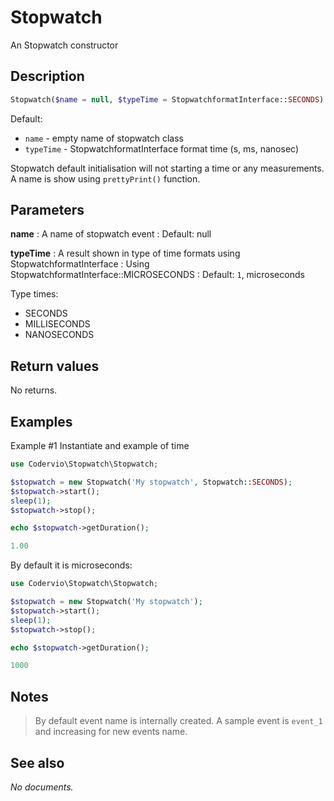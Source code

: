 # Stopwatch

An Stopwatch constructor

## Description

```php
Stopwatch($name = null, $typeTime = StopwatchformatInterface::SECONDS)
```

Default:
- `name` - empty name of stopwatch class
- `typeTime` - StopwatchformatInterface format time (s, ms, nanosec)

Stopwatch default initialisation will not starting a time or any measurements.
A name is show using `prettyPrint()` function.

## Parameters

__name__
: A name of stopwatch event
: Default: null

__typeTime__
: A result shown in type of time formats using StopwatchformatInterface
: Using StopwatchformatInterface::MICROSECONDS
: Default: `1`, microseconds

Type times:

- SECONDS
- MILLISECONDS
- NANOSECONDS

## Return values

No returns.

## Examples

Example #1 Instantiate and example of time
```php
use Codervio\Stopwatch\Stopwatch;

$stopwatch = new Stopwatch('My stopwatch', Stopwatch::SECONDS);
$stopwatch->start();
sleep(1);
$stopwatch->stop();

echo $stopwatch->getDuration();
```

```php
1.00
```

By default it is microseconds:
```php
use Codervio\Stopwatch\Stopwatch;

$stopwatch = new Stopwatch('My stopwatch');
$stopwatch->start();
sleep(1);
$stopwatch->stop();

echo $stopwatch->getDuration();
```

```php
1000
```

## Notes

> By default event name is internally created.
 A sample event is `event_1` and increasing for new events name.

## See also

_No documents._
